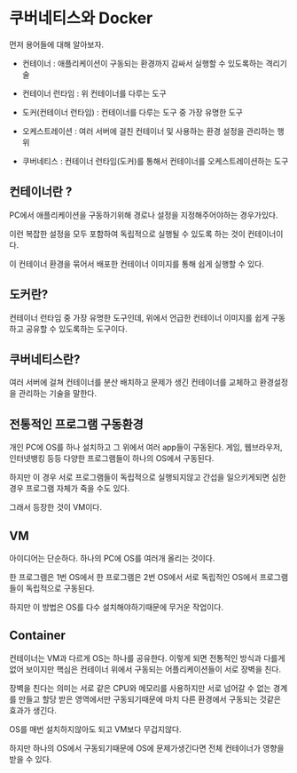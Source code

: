 쿠버네티스와 Docker
=
먼저 용어들에 대해 알아보자.

- 컨테이너 : 애플리케이션이 구동되는 환경까지 감싸서 실행할 수 있도록하는 격리기술

- 컨테이너 런타임 : 위 컨테이너를 다루는 도구

- 도커(컨테이너 런타임) : 컨테이너를 다루는 도구 중 가장 유명한 도구

- 오케스트레이션 : 여러 서버에 걸친 컨테이너 및 사용하는 환경 설정을 관리하는 행위

- 쿠버네티스 : 컨테이너 런타임(도커)를 통해서 컨테이너를 오케스트레이션하는 도구

## 컨테이너란 ?

PC에서 애플리케이션을 구동하기위해 경로나 설정을 지정해주어야하는 경우가있다.

이런 복잡한 설정을 모두 포함하여 독립적으로 실행될 수 있도록 하는 것이 컨테이너이다.

이 컨테이너 환경을 묶어서 배포한 컨테이너 이미지를 통해 쉽게 실행할 수 있다.

## 도커란?

컨테이너 런타임 중 가장 유명한 도구인데, 위에서 언급한 컨테이너 이미지를 쉽게 구동하고 공유할 수 있도록하는 도구이다.

## 쿠버네티스란?

여러 서버에 걸쳐 컨테이너를 분산 배치하고 문제가 생긴 컨테이너를 교체하고 환경설정을 관리하는 기술을 말한다.

## 전통적인 프로그램 구동환경

개인 PC에 OS를 하나 설치하고 그 위에서 여러 app들이 구동된다. 게임, 웹브라우저, 인터넷뱅킹 등등 다양한 프로그램들이 하나의 OS에서 구동된다.

하지만 이 경우 서로 프로그램들이 독립적으로 실행되지않고 간섭을 일으키게되면 심한 경우 프로그램 자체가 죽을 수도 있다.

그래서 등장한 것이 VM이다.

## VM

아이디어는 단순하다. 하나의 PC에 OS를 여러개 올리는 것이다.

한 프로그램은 1번 OS에서 한 프로그램은 2번 OS에서 서로 독립적인 OS에서 프로그램들이 독립적으로 구동된다.

하지만 이 방법은 OS를 다수 설치해야하기때문에 무거운 작업이다.

## Container

컨테이너는 VM과 다르게 OS는 하나를 공유한다. 이렇게 되면 전통적인 방식과 다를게 없어 보이지만 핵심은 컨테이너 위에서 구동되는 어플리케이션들이 서로 장벽을 친다.

장벽을 친다는 의미는 서로 같은 CPU와 메모리를 사용하지만 서로 넘어갈 수 없는 경계를 만들고 할당 받은 영역에서만 구동되기때문에 마치 다른 환경에서 구동되는 것같은 효과가 생긴다.

OS를 매번 설치하지않아도 되고 VM보다 무겁지않다.

하지만 하나의 OS에서 구동되기때문에 OS에 문제가생긴다면 전체 컨테이너가 영향을 받을 수 있다.

